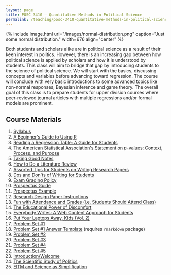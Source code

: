 ```yaml
---
layout: page
title: POSC 3410 – Quantitative Methods in Political Science
permalink: /teaching/posc-3410-quantitative-methods-in-political-science/
---
```


{% include image.html url="/images/normal-distribution.png" caption="Just some normal distribution." width=676 align="center" %}

Both students and scholars alike are in political science as a result of their keen interest in politics. However, there is an increasing gap between how political science is applied by scholars and how it is understood by students. This class will aim to bridge that gap by introducing students to the science of political science. We will start with the basics, discussing concepts and variables before advancing toward regression. The course will conclude with very basic introductions to some advanced topics like non-normal responses, Bayesian inference and game theory. The overall goal of this class is to prepare students for upper division courses where peer-reviewed journal articles with multiple regressions and/or formal models are prominent.

## Course Materials

1. [Syllabus](https://www.dropbox.com/s/fribou4nn5vo9q3/posc3410-fall2016-syllabus.pdf?dl=0)
2. [A Beginner's Guide to Using R](/blog/2014/08/a-beginners-guide-to-using-r/)
3. [Reading a Regression Table: A Guide for Students](/blog/2014/08/reading-a-regression-table-a-guide-for-students/)
4. [The American Statistical Association's Statement on *p*-values: Context, Process, and Purpose](http://amstat.tandfonline.com/doi/abs/10.1080/00031305.2016.1154108)
5. [Taking Good Notes](/blog/2014/09/taking-good-notes/)
6. [How to Do a Literature Review](/blog/2014/11/how-to-do-a-literature-review/)
7. [Assorted Tips for Students on Writing Research Papers](http://svmiller.com/blog/2015/12/assorted-tips-students-research-papers/)
8. [Dos and Don'ts of Writing for Students](/blog/2015/06/dos-and-donts-of-writing-for-students/)
9. [Exam Grading Policy](https://www.dropbox.com/s/apihjs7di81aqcv/svm-exam-grading-policy.pdf?dl=0)
10. [Prospectus Guide](https://www.dropbox.com/s/i2vzzg0vmy6ppw4/posc3410-prospectus-guide.pdf)
11. [Prospectus Example](https://www.dropbox.com/s/swrs77jawpxpec8/posc3410-prospectus-example.pdf?dl=0)
12. [Research Design Paper Instructions](https://www.dropbox.com/s/qhv4d4pjsk2rxgt/posc3410-research-design-paper-instructions.pdf?dl=0)
13. [Fun with Attendance and Grades (i.e. Students Should Attend Class)](http://svmiller.com/blog/2016/05/fun-with-attendance-grades/)
14. [The Educational Power of Discomfort](http://svmiller.com/blog/2016/05/educational-power-discomfort/)
15. [Everybody Writes: A Web Content Approach for Students](http://svmiller.com/blog/2016/05/everybody-writes-academic/)
16. [Put Your Laptops Away, Kids (Vol. 2)](http://svmiller.com/blog/2016/05/put-your-laptops-away-2/)
17. [Problem Set #1](https://www.dropbox.com/s/q3t37raz6alh3u8/posc3410-hw1.pdf?dl=0)
18. [Problem Set #1 Answer Template](https://www.dropbox.com/s/dbrnzh67ozsje29/posc3410-hw1-answer-template.Rmd?dl=0) (requires `rmarkdown` package)
19. [Problem Set #2](https://www.dropbox.com/s/4fp0hozux8ova9y/posc3410-hw2.pdf?dl=0)
20. [Problem Set #3](https://www.dropbox.com/s/3cyi4akuznp8efa/posc3410-hw3.pdf?dl=0)
21. [Problem Set #4](https://www.dropbox.com/s/wosdpa2yh3svyl4/posc3410-hw4.pdf?dl=0)
22. [Problem Set #5](https://www.dropbox.com/s/xydln5cgce908zw/posc3410-hw5.pdf?dl=0)
23. [Introduction/Welcome](https://www.dropbox.com/s/baratz98onphaa3/posc3410-lecture-syllabus-day.pdf?dl=0)
24. [The Scientific Study of Politics](https://www.dropbox.com/s/n4pctbwsmrlh5hm/posc3410-lecture-scientific-study-of-politics.pdf?dl=0)
25. [EITM and Science as Simplification](https://www.dropbox.com/s/zd83yp4727ncxtb/posc3410-lecture-eitm.pdf?dl=0)
